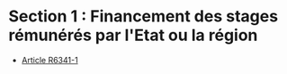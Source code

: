# Section 1 : Financement des stages rémunérés par l'Etat ou la région

* [Article R6341-1](./LEGIARTI000018522539.md)
